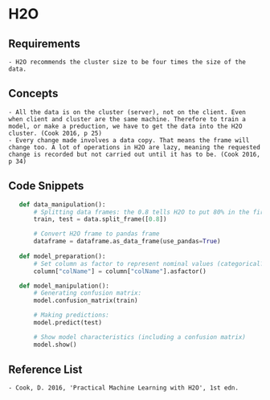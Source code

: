 # H2O

## Requirements
    - H2O recommends the cluster size to be four times the size of the data.

## Concepts
    - All the data is on the cluster (server), not on the client. Even when client and cluster are the same machine. Therefore to train a model, or make a preduction, we have to get the data into the H2O cluster. (Cook 2016, p 25)
    - Every change made involves a data copy. That means the frame will change too. A lot of operations in H2O are lazy, meaning the requested change is recorded but not carried out until it has to be. (Cook 2016, p 34)

## Code Snippets
 ```python
    def data_manipulation():
        # Splitting data frames: the 0.8 tells H2O to put 80% in the first split, the rest in the second split.
        train, test = data.split_frame([0.8])

        # Convert H2O frame to pandas frame
        dataframe = dataframe.as_data_frame(use_pandas=True)
    
    def model_preparation():
        # Set column as factor to represent nominal values (categorical?)
        column["colName"] = column["colName"].asfactor()

    def model_manipulation():
        # Generating confusion matrix:
        model.confusion_matrix(train)

        # Making predictions:
        model.predict(test)

        # Show model characteristics (including a confusion matrix)
        model.show()
```     

## Reference List
    - Cook, D. 2016, 'Practical Machine Learning with H2O', 1st edn.
